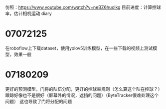 仿照：https://www.youtube.com/watch?v=neBZ6huolkg
目前进度：计算控球率，估计相机运动
diary
# 07072125
在roboflow上下载dataset，使用yolov5训练模型，在一些下载的视频上测试模型，效果一般
# 07180209
更好的预测模型，门将的队伍分配，更好的控球率规则（怎么算这个队在控球？）
跟踪好像也不是很好（屏幕外的情况，遮挡的问题）（ByteTracker很难处理这个问题）
这也导致了门将分配的问题
